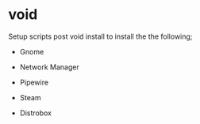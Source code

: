 # void
Setup scripts post void install to install the the following;

- Gnome

- Network Manager

- Pipewire

- Steam

- Distrobox

